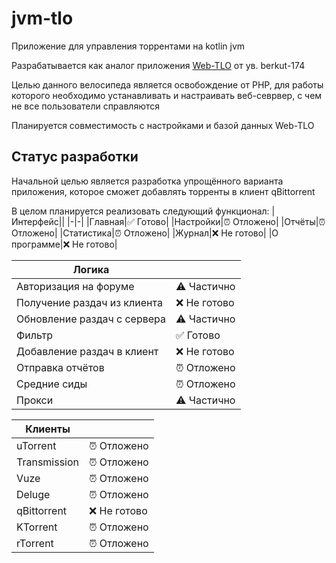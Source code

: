 # jvm-tlo
Приложение для управления торрентами на kotlin jvm

Разрабатывается как аналог приложения [Web-TLO](https://github.com/keepers-team/webtlo) от ув. berkut-174

Целью данного велосипеда является освобождение от PHP, для работы которого необходимо устанавливать и настраивать веб-севрвер,
с чем не все пользователи справляются

Планируется совместимость с настройками и базой данных Web-TLO

## Статус разработки

Начальной целью является разработка упрощённого варианта приложения, которое сможет добавлять торренты в клиент qBittorrent

В целом планируется реализовать следующий функционал:
|Интерфейс||
|-|-|
|Главная|✅ Готово|
|Настройки|⏰ Отложено|
|Отчёты|⏰ Отложено|
|Статистика|⏰ Отложено|
|Журнал|❌ Не готово|
|О программе|❌ Не готово|

|Логика||
|-|-|
|Авторизация на форуме|⚠ Частично|
|Получение раздач из клиента|❌ Не готово|
|Обновление раздач с сервера|⚠ Частично|
|Фильтр|✅ Готово|
|Добавление раздач в клиент|❌ Не готово|
|Отправка отчётов|⏰ Отложено|
|Средние сиды|⏰ Отложено|
|Прокси|⚠ Частично|

|Клиенты||
|-|-|
|uTorrent|⏰ Отложено|
|Transmission|⏰ Отложено|
|Vuze|⏰ Отложено|
|Deluge|⏰ Отложено|
|qBittorrent|❌ Не готово|
|KTorrent|⏰ Отложено|
|rTorrent|⏰ Отложено|
